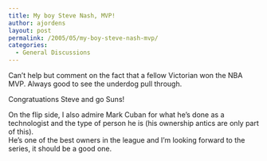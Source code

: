 ```yaml
---
title: My boy Steve Nash, MVP!
author: ajordens
layout: post
permalink: /2005/05/my-boy-steve-nash-mvp/
categories:
  - General Discussions
---
```

Can&#8217;t help but comment on the fact that a fellow Victorian won the NBA MVP. Always good to see the underdog pull through.

Congratuations Steve and go Suns!

On the flip side, I also admire Mark Cuban for what he&#8217;s done as a technologist and the type of person he is (his ownership antics are only part of this).  
He&#8217;s one of the best owners in the league and I&#8217;m looking forward to the series, it should be a good one.